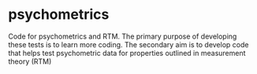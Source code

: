 # psychometrics
Code for psychometrics and RTM.
The primary purpose of developing these tests is to learn more coding.
The secondary aim is to develop code that helps test psychometric data for properties outlined in measurement theory (RTM)
